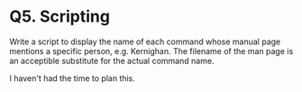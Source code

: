 Q5. Scripting
===============

Write a script to display the name of each command whose manual page mentions a specific person, e.g. Kernighan. The filename of the man page is an acceptible substitute for the actual command name.

I haven't had the time to plan this.